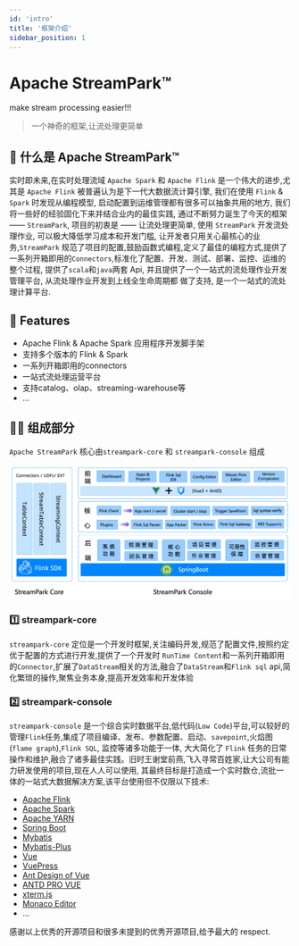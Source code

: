 ```yaml
---
id: 'intro'
title: '框架介绍'
sidebar_position: 1
---
```


# Apache StreamPark™

make stream processing easier!!!

> 一个神奇的框架,让流处理更简单

## 🚀 什么是 Apache StreamPark™

实时即未来,在实时处理流域 `Apache Spark` 和 `Apache Flink` 是一个伟大的进步,尤其是 `Apache Flink` 被普遍认为是下一代大数据流计算引擎, 我们在使用 `Flink` & `Spark` 时发现从编程模型, 启动配置到运维管理都有很多可以抽象共用的地方, 我们将一些好的经验固化下来并结合业内的最佳实践, 通过不断努力诞生了今天的框架 —— `StreamPark`, 项目的初衷是 —— 让流处理更简单,
使用 `StreamPark` 开发流处理作业, 可以极大降低学习成本和开发门槛, 让开发者只用关心最核心的业务,`StreamPark` 规范了项目的配置,鼓励函数式编程,定义了最佳的编程方式,提供了一系列开箱即用的`Connectors`,标准化了配置、开发、测试、部署、监控、运维的整个过程, 提供了`scala`和`java`两套 Api, 并且提供了一个一站式的流处理作业开发管理平台, 从流处理作业开发到上线全生命周期都
做了支持, 是一个一站式的流处理计算平台.



## 🎉 Features

* Apache Flink & Apache Spark 应用程序开发脚手架
* 支持多个版本的 Flink & Spark
* 一系列开箱即用的connectors
* 一站式流处理运营平台
* 支持catalog、olap、streaming-warehouse等
* ...

## 🏳‍🌈 组成部分

`Apache StreamPark` 核心由`streampark-core` 和 `streampark-console` 组成

![StreamPark Archite](/doc/image/streampark_archite.png)

### 1️⃣ streampark-core

`streampark-core` 定位是一个开发时框架,关注编码开发,规范了配置文件,按照约定优于配置的方式进行开发,提供了一个开发时 `RunTime Content`和一系列开箱即用的`Connector`,扩展了`DataStream`相关的方法,融合了`DataStream`和`Flink sql` api,简化繁琐的操作,聚焦业务本身,提高开发效率和开发体验

### 2️⃣ streampark-console

`streampark-console` 是一个综合实时数据平台,低代码(`Low Code`)平台,可以较好的管理`Flink`任务,集成了项目编译、发布、参数配置、启动、`savepoint`,火焰图(`flame graph`),`Flink SQL`,
监控等诸多功能于一体, 大大简化了 `Flink` 任务的日常操作和维护,融合了诸多最佳实践。旧时王谢堂前燕,飞入寻常百姓家,让大公司有能力研发使用的项目,现在人人可以使用, 其最终目标是打造成一个实时数仓,流批一体的一站式大数据解决方案,该平台使用但不仅限以下技术:

* [Apache Flink](http://flink.apache.org)
* [Apache Spark](http://spark.apache.org)
* [Apache YARN](http://hadoop.apache.org)
* [Spring Boot](https://spring.io/projects/spring-boot/)
* [Mybatis](http://www.mybatis.org)
* [Mybatis-Plus](http://mp.baomidou.com)
* [Vue](https://cn.vuejs.org/)
* [VuePress](https://vuepress.vuejs.org/)
* [Ant Design of Vue](https://antdv.com/)
* [ANTD PRO VUE](https://pro.antdv)
* [xterm.js](https://xtermjs.org/)
* [Monaco Editor](https://microsoft.github.io/monaco-editor/)
* ...

感谢以上优秀的开源项目和很多未提到的优秀开源项目,给予最大的 respect.

